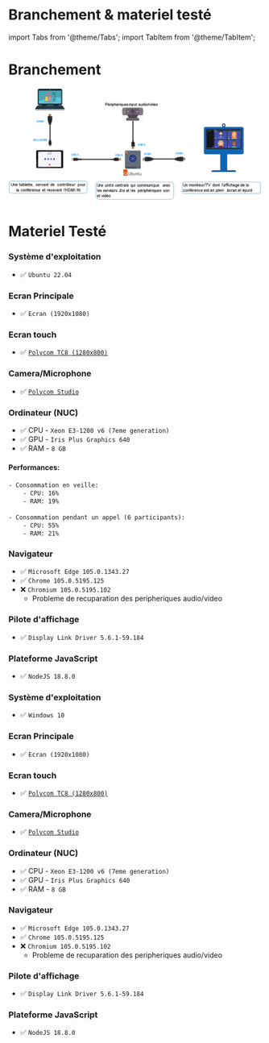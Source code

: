 
# Branchement & materiel testé
import Tabs from '@theme/Tabs';
import TabItem from '@theme/TabItem';

# Branchement
![image](../../../static/img/jitsi-detailed.png)

# Materiel Testé

<Tabs>
  <TabItem value="linux" label="Linux" default>

### Système d'exploitation
 
- ✅ `Ubuntu 22.04`

### Ecran Principale
 
- ✅ `Ecran (1920x1080)`

### Ecran touch 

- ✅ [`Polycom TC8 (1280x800)`](https://www.poly.com/fr/fr/products/video-conferencing/accessories/tc8)


### Camera/Microphone

- ✅ [`Polycom Studio`](https://www.poly.com/fr/fr/products/video-conferencing/studio/studio)



### Ordinateur (NUC)

- ✅ CPU - `Xeon E3-1200 v6 (7eme generation)`
- ✅ GPU - `Iris Plus Graphics 640`
- ✅ RAM - `8 GB`
#### Performances:
    - Consommation en veille:
        - CPU: 16%
        - RAM: 19%

    - Consommation pendant un appel (6 participants):
        - CPU: 55%
        - RAM: 21%

### Navigateur


- ✅ `Microsoft Edge 105.0.1343.27`
- ✅ `Chrome 105.0.5195.125`
- ❌ `Chromium 105.0.5195.102`
    - Probleme de recuparation des peripheriques audio/video

### Pilote d'affichage

- ✅ `Display Link Driver 5.6.1-59.184`

### Plateforme JavaScript

- ✅ `NodeJS 18.8.0`



  </TabItem>
  <TabItem value="windows" label="Windows" default>

### Système d'exploitation
 
- ✅ `Windows 10`

### Ecran Principale
 
- ✅ `Ecran (1920x1080)`

### Ecran touch 

- ✅ [`Polycom TC8 (1280x800)`](https://www.poly.com/fr/fr/products/video-conferencing/accessories/tc8)


### Camera/Microphone

- ✅ [`Polycom Studio`](https://www.poly.com/fr/fr/products/video-conferencing/studio/studio)

### Ordinateur (NUC)

- ✅ CPU - `Xeon E3-1200 v6 (7eme generation)`
- ✅ GPU - `Iris Plus Graphics 640`
- ✅ RAM - `8 GB`

### Navigateur


- ✅ `Microsoft Edge 105.0.1343.27`
- ✅ `Chrome 105.0.5195.125`
- ❌ `Chromium 105.0.5195.102`
    - Probleme de recuparation des peripheriques audio/video
### Pilote d'affichage

- ✅ `Display Link Driver 5.6.1-59.184`

### Plateforme JavaScript

- ✅ `NodeJS 18.8.0`


  </TabItem>
</Tabs>


